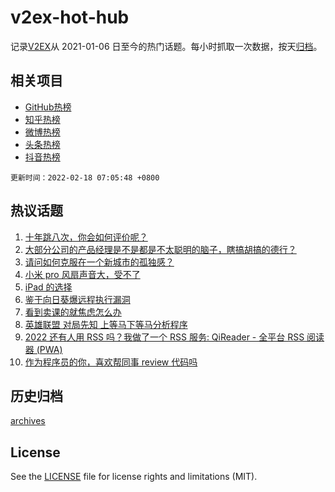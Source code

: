 # v2ex-hot-hub

 记录[V2EX](https://www.v2ex.com/)从 2021-01-06 日至今的热门话题。每小时抓取一次数据，按天[归档](archives)。
 
 ## 相关项目

- [GitHub热榜](https://github.com/snaildev/github-hot-hub)
- [知乎热榜](https://github.com/snaildev/zhihu-hot-hub)
- [微博热榜](https://github.com/snaildev/weibo-hot-hub)
- [头条热榜](https://github.com/snaildev/toutiao-hot-hub)
- [抖音热榜](https://github.com/snaildev/douyin-hot-hub)


 `更新时间：2022-02-18 07:05:48 +0800`

## 热议话题

1. [十年跳八次，你会如何评价呢？](https://www.v2ex.com/t/834420)
1. [大部分公司的产品经理是不是都是不太聪明的脑子，瞎搞胡搞的德行？](https://www.v2ex.com/t/834415)
1. [请问如何克服在一个新城市的孤独感？](https://www.v2ex.com/t/834506)
1. [小米 pro 风扇声音大，受不了](https://www.v2ex.com/t/834395)
1. [iPad 的选择](https://www.v2ex.com/t/834394)
1. [鉴于向日葵爆远程执行漏洞](https://www.v2ex.com/t/834432)
1. [看到卖课的就焦虑怎么办](https://www.v2ex.com/t/834424)
1. [英雄联盟 对局先知 上等马下等马分析程序](https://www.v2ex.com/t/834408)
1. [2022 还有人用 RSS 吗？我做了一个 RSS 服务: QiReader - 全平台 RSS 阅读器 (PWA)](https://www.v2ex.com/t/834418)
1. [作为程序员的你，喜欢帮同事 review 代码吗](https://www.v2ex.com/t/834509)

## 历史归档

[archives](archives)

## License

See the [LICENSE](LICENSE) file for license rights and limitations (MIT).
